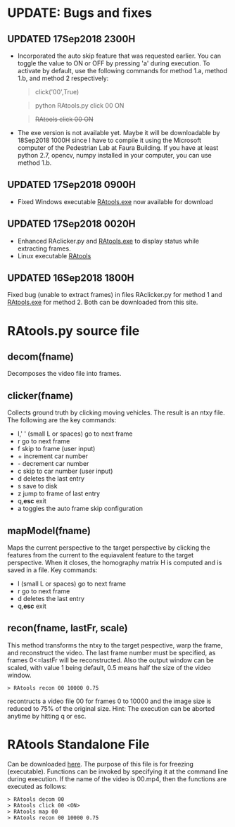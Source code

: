 # UPDATE: Bugs and fixes

## UPDATED 17Sep2018 2300H
- Incorporated the auto skip feature that was requested earlier. You can toggle the value to ON or OFF by pressing 'a' during execution. To activate by default, use the following commands for method 1.a, method 1.b, and method 2 respectively:
    > click('00',True)
    
    > python RAtools.py click 00 ON
    
    > ~~RAtools click 00 ON~~

- The exe version is not available yet. Maybe it will be downloadable by 18Sep2018 1000H since I have to compile it using the Microsoft computer of the Pedestrian Lab at Faura Building. If you have at least python 2.7, opencv, numpy installed in your computer, you can use method 1.b.

## UPDATED 17Sep2018 0900H
- Fixed Windows executable [RAtools.exe](https://drive.google.com/file/d/1pbeZFwPtqcXQVSFYhjS631vZdC0FRajY/view?usp=sharing) now available for download

## UPDATED 17Sep2018 0020H
- Enhanced RAclicker.py and [RAtools.exe](https://drive.google.com/file/d/1pbeZFwPtqcXQVSFYhjS631vZdC0FRajY/view?usp=sharing) to display status while extracting frames.
- Linux executable [RAtools](https://drive.google.com/file/d/1da5lnPgdgYCE7ag7tEKE2UCIrBQ4cMsl/view?usp=sharing)

## UPDATED 16Sep2018 1800H
Fixed bug (unable to extract frames) in files RAclicker.py for method 1 and [RAtools.exe](https://drive.google.com/file/d/1pbeZFwPtqcXQVSFYhjS631vZdC0FRajY/view?usp=sharing) for method 2. Both can be downloaded from this site.


# RAtools.py source file

## decom(fname)
Decomposes the video file into frames.
## clicker(fname)
Collects ground truth by clicking moving vehicles. The result is an ntxy file. The following are the key commands:
- l,' '  (small L or spaces) go to next frame
- r      go to next frame
- f skip to frame (user input)
- \+ increment car number
- \- decrement car number
- c skip to car number (user input)
- d deletes the last entry
- s save to disk
- z jump to frame of last entry
- q,**esc** exit
- a toggles the auto frame skip configuration


## mapModel(fname)
Maps the current perspective to the target perspective by clicking the features from the current to the equiavalent feature to the target perspective. When it closes, the homography matrix H is computed and is saved in a file. Key commands:
- l  (small L or spaces) go to next frame
- r      go to next frame
- d deletes the last entry
- q,**esc** exit
## recon(fname, lastFr, scale)
This method transforms the ntxy to the target pespective, warp the frame, and reconstruct the video. The last frame number must be specified, as frames 0<=lastFr will be reconstructed. Also the output window can be scaled, with value 1 being default, 0.5 means half the size of the video window.

    > RAtools recon 00 10000 0.75
    
recontructs a video file 00 for frames 0 to 10000 and the image size is reduced to 75% of the original size.
Hint: The execution can be aborted anytime by hitting q or esc.


# RAtools Standalone File
Can be downloaded [here](https://drive.google.com/file/d/1pbeZFwPtqcXQVSFYhjS631vZdC0FRajY/view?usp=sharing). The purpose of this file is for freezing (executable). Functions can be invoked by specifying it at the command line during execution. If the name of the video is 00.mp4, then the functions are executed as follows:

    > RAtools decom 00
    > RAtools click 00 <ON>
    > RAtools map 00
    > RAtools recon 00 10000 0.75


